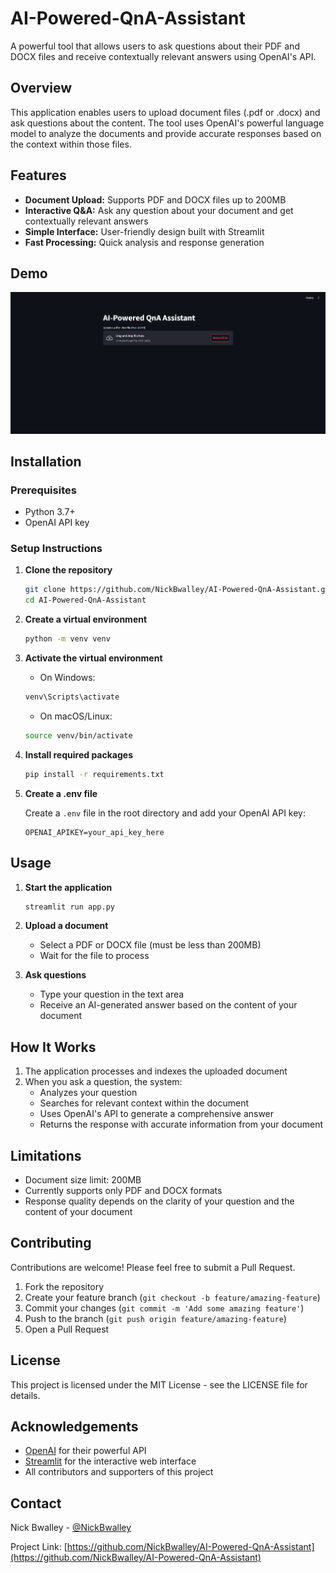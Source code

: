 # AI-Powered-QnA-Assistant

A powerful tool that allows users to ask questions about their PDF and DOCX files and receive contextually relevant answers using OpenAI's API.

## Overview

This application enables users to upload document files (.pdf or .docx) and ask questions about the content. The tool uses OpenAI's powerful language model to analyze the documents and provide accurate responses based on the context within those files.

## Features

- **Document Upload:** Supports PDF and DOCX files up to 200MB
- **Interactive Q&A:** Ask any question about your document and get contextually relevant answers
- **Simple Interface:** User-friendly design built with Streamlit
- **Fast Processing:** Quick analysis and response generation

## Demo

![Screenshot of Output](https://raw.githubusercontent.com/NickBwalley/AI-Powered-QnA-Assistant/master/assets/img1.png)



## Installation

### Prerequisites

- Python 3.7+
- OpenAI API key

### Setup Instructions

1. **Clone the repository**
   ```bash
   git clone https://github.com/NickBwalley/AI-Powered-QnA-Assistant.git
   cd AI-Powered-QnA-Assistant
   ```

2. **Create a virtual environment**
   ```bash
   python -m venv venv
   ```

3. **Activate the virtual environment**
   
   - On Windows:
   ```bash
   venv\Scripts\activate
   ```
   
   - On macOS/Linux:
   ```bash
   source venv/bin/activate
   ```

4. **Install required packages**
   ```bash
   pip install -r requirements.txt
   ```

5. **Create a .env file**
   
   Create a `.env` file in the root directory and add your OpenAI API key:
   ```
   OPENAI_APIKEY=your_api_key_here
   ```

## Usage

1. **Start the application**
   ```bash
   streamlit run app.py
   ```

2. **Upload a document**
   - Select a PDF or DOCX file (must be less than 200MB)
   - Wait for the file to process

3. **Ask questions**
   - Type your question in the text area
   - Receive an AI-generated answer based on the content of your document

## How It Works

1. The application processes and indexes the uploaded document
2. When you ask a question, the system:
   - Analyzes your question
   - Searches for relevant context within the document
   - Uses OpenAI's API to generate a comprehensive answer
   - Returns the response with accurate information from your document

## Limitations

- Document size limit: 200MB
- Currently supports only PDF and DOCX formats
- Response quality depends on the clarity of your question and the content of your document

## Contributing

Contributions are welcome! Please feel free to submit a Pull Request.

1. Fork the repository
2. Create your feature branch (`git checkout -b feature/amazing-feature`)
3. Commit your changes (`git commit -m 'Add some amazing feature'`)
4. Push to the branch (`git push origin feature/amazing-feature`)
5. Open a Pull Request

## License

This project is licensed under the MIT License - see the LICENSE file for details.

## Acknowledgements

- [OpenAI](https://openai.com/) for their powerful API
- [Streamlit](https://streamlit.io/) for the interactive web interface
- All contributors and supporters of this project

## Contact

Nick Bwalley - [@NickBwalley](https://github.com/NickBwalley)

Project Link: [https://github.com/NickBwalley/AI-Powered-QnA-Assistant](https://github.com/NickBwalley/AI-Powered-QnA-Assistant)
